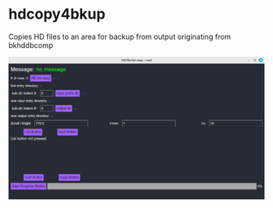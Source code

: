 # hdcopy4bkup
Copies HD files to an area for backup from output originating from bkhddbcomp

<img src="image/hdcopy4bkup.png" width="800px" />

